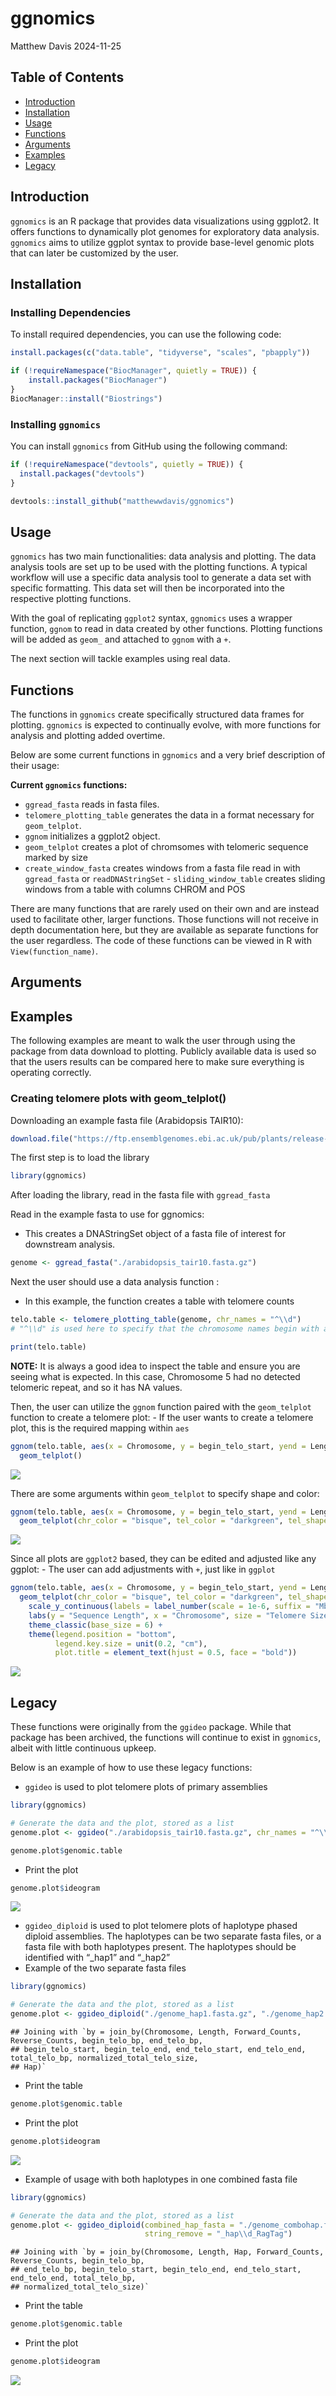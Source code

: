 ggnomics
================
Matthew Davis
2024-11-25

## Table of Contents

- [Introduction](#introduction)
- [Installation](#installation)
- [Usage](#usage)
- [Functions](#functions)
- [Arguments](#arguments)
- [Examples](#examples)
- [Legacy](#legacy)

## Introduction

`ggnomics` is an R package that provides data visualizations using
ggplot2. It offers functions to dynamically plot genomes for exploratory
data analysis. `ggnomics` aims to utilize ggplot syntax to provide
base-level genomic plots that can later be customized by the user.

## Installation

### Installing Dependencies

To install required dependencies, you can use the following code:

``` r
install.packages(c("data.table", "tidyverse", "scales", "pbapply"))

if (!requireNamespace("BiocManager", quietly = TRUE)) {
    install.packages("BiocManager")
}
BiocManager::install("Biostrings")
```

### Installing `ggnomics`

You can install `ggnomics` from GitHub using the following command:

``` r
if (!requireNamespace("devtools", quietly = TRUE)) {
  install.packages("devtools")
}

devtools::install_github("matthewwdavis/ggnomics")
```

## Usage

`ggnomics` has two main functionalities: data analysis and plotting. The
data analysis tools are set up to be used with the plotting functions. A
typical workflow will use a specific data analysis tool to generate a
data set with specific formatting. This data set will then be
incorporated into the respective plotting functions.

With the goal of replicating `ggplot2` syntax, `ggnomics` uses a wrapper
function, `ggnom` to read in data created by other functions. Plotting
functions will be added as `geom_` and attached to `ggnom` with a `+`.

The next section will tackle examples using real data.

## Functions

The functions in `ggnomics` create specifically structured data frames
for plotting. `ggnomics` is expected to continually evolve, with more
functions for analysis and plotting added overtime.

Below are some current functions in `ggnomics` and a very brief
description of their usage:

**Current `ggnomics` functions:**  
- `ggread_fasta` reads in fasta files.  
- `telomere_plotting_table` generates the data in a format necessary for
`geom_telplot`.  
- `ggnom` initializes a ggplot2 object.  
- `geom_telplot` creates a plot of chromsomes with telomeric sequence
marked by size  
- `create_window_fasta` creates windows from a fasta file read in with
`ggread_fasta` or `readDNAStringSet` - `sliding_window_table` creates
sliding windows from a table with columns CHROM and POS

There are many functions that are rarely used on their own and are
instead used to facilitate other, larger functions. Those functions will
not receive in depth documentation here, but they are available as
separate functions for the user regardless. The code of these functions
can be viewed in R with `View(function_name)`.

## Arguments

## Examples

The following examples are meant to walk the user through using the
package from data download to plotting. Publicly available data is used
so that the users results can be compared here to make sure everything
is operating correctly.

### Creating telomere plots with geom_telplot()

Downloading an example fasta file (Arabidopsis TAIR10):

``` r
download.file("https://ftp.ensemblgenomes.ebi.ac.uk/pub/plants/release-60/fasta/arabidopsis_thaliana/dna/Arabidopsis_thaliana.TAIR10.dna.toplevel.fa.gz", destfile = "./arabidopsis_tair10.fasta.gz", mode = "wb")
```

The first step is to load the library

``` r
library(ggnomics)
```

After loading the library, read in the fasta file with `ggread_fasta`

Read in the example fasta to use for ggnomics:  
- This creates a DNAStringSet object of a fasta file of interest for
downstream analysis.

``` r
genome <- ggread_fasta("./arabidopsis_tair10.fasta.gz")
```

Next the user should use a data analysis function :  
- In this example, the function creates a table with telomere counts

``` r
telo.table <- telomere_plotting_table(genome, chr_names = "^\\d")
# "^\\d" is used here to specify that the chromosome names begin with a number, as we are not interested in plotting the plasmid genomes.

print(telo.table)
```

**NOTE:** It is always a good idea to inspect the table and ensure you
are seeing what is expected. In this case, Chromosome 5 had no detected
telomeric repeat, and so it has NA values.

Then, the user can utilize the `ggnom` function paired with the
`geom_telplot` function to create a telomere plot: - If the user wants
to create a telomere plot, this is the required mapping within `aes`

``` r
ggnom(telo.table, aes(x = Chromosome, y = begin_telo_start, yend = Length)) +
  geom_telplot()
```

![](README_files/figure-gfm/unnamed-chunk-61-1.png)<!-- -->

There are some arguments within `geom_telplot` to specify shape and
color:

``` r
ggnom(telo.table, aes(x = Chromosome, y = begin_telo_start, yend = Length)) +
  geom_telplot(chr_color = "bisque", tel_color = "darkgreen", tel_shape = 18)
```

![](README_files/figure-gfm/unnamed-chunk-62-1.png)<!-- -->

Since all plots are `ggplot2` based, they can be edited and adjusted
like any ggplot: - The user can add adjustments with `+`, just like in
`ggplot`

``` r
ggnom(telo.table, aes(x = Chromosome, y = begin_telo_start, yend = Length)) +
  geom_telplot(chr_color = "bisque", tel_color = "darkgreen", tel_shape = 18) +
    scale_y_continuous(labels = label_number(scale = 1e-6, suffix = "Mb")) +
    labs(y = "Sequence Length", x = "Chromosome", size = "Telomere Size", title = "ggnomics Telomere Plot") +
    theme_classic(base_size = 6) +
    theme(legend.position = "bottom",
          legend.key.size = unit(0.2, "cm"),
          plot.title = element_text(hjust = 0.5, face = "bold"))
```

![](README_files/figure-gfm/unnamed-chunk-63-1.png)<!-- -->

## Legacy

These functions were originally from the `ggideo` package. While that
package has been archived, the functions will continue to exist in
`ggnomics`, albeit with little continuous upkeep.

Below is an example of how to use these legacy functions:

- `ggideo` is used to plot telomere plots of primary assemblies

``` r
library(ggnomics)

# Generate the data and the plot, stored as a list
genome.plot <- ggideo("./arabidopsis_tair10.fasta.gz", chr_names = "^\\d")
```

``` r
genome.plot$genomic.table
```

- Print the plot

``` r
genome.plot$ideogram
```

![](README_files/figure-gfm/unnamed-chunk-66-1.png)<!-- -->

- `ggideo_diploid` is used to plot telomere plots of haplotype phased
  diploid assemblies. The haplotypes can be two separate fasta files, or
  a fasta file with both haplotypes present. The haplotypes should be
  identified with “\_hap1” and “\_hap2”
- Example of the two separate fasta files

``` r
library(ggnomics)

# Generate the data and the plot, stored as a list
genome.plot <- ggideo_diploid("./genome_hap1.fasta.gz", "./genome_hap2.fasta.gz")
```

    ## Joining with `by = join_by(Chromosome, Length, Forward_Counts, Reverse_Counts, begin_telo_bp, end_telo_bp,
    ## begin_telo_start, begin_telo_end, end_telo_start, end_telo_end, total_telo_bp, normalized_total_telo_size,
    ## Hap)`

- Print the table

``` r
genome.plot$genomic.table
```

- Print the plot

``` r
genome.plot$ideogram
```

![](README_files/figure-gfm/unnamed-chunk-69-1.png)<!-- -->

- Example of usage with both haplotypes in one combined fasta file

``` r
library(ggnomics)

# Generate the data and the plot, stored as a list
genome.plot <- ggideo_diploid(combined_hap_fasta = "./genome_combohap.fasta.gz",
                              string_remove = "_hap\\d_RagTag")
```

    ## Joining with `by = join_by(Chromosome, Length, Hap, Forward_Counts, Reverse_Counts, begin_telo_bp,
    ## end_telo_bp, begin_telo_start, begin_telo_end, end_telo_start, end_telo_end, total_telo_bp,
    ## normalized_total_telo_size)`

- Print the table

``` r
genome.plot$genomic.table
```

- Print the plot

``` r
genome.plot$ideogram
```

![](README_files/figure-gfm/unnamed-chunk-72-1.png)<!-- -->

